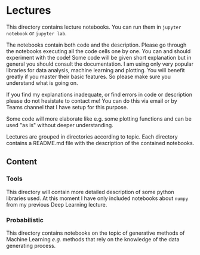 # Lectures

This directory contains lecture notebooks. You can run them in `jupyter notebook` or `jupyter lab`. 

The notebooks contain both code and the description. Please go through the notebooks executing all the code cells one by one. You can and should experiment with the code!
Some code will be given short explanation but in general you should consult the documentation. I  am using only very popular libraries for data analysis, machine learning and plotting. You will benefit greatly if you master their basic features.  So please make sure you understand what is going on. 

If you find my explanations inadequate, or find errors in code or description please do not hesistate to contact me! You can do this via email or by Teams channel that I have setup for this purpose. 

Some code will more elaborate like e.g. some plotting functions and can be used "as is" without deeper understanding. 

Lectures are grouped in directories according to topic. Each directory contains a README.md file with the description of the contained notebooks.


## Content 

### Tools

This directory will contain more detailed description of some python  libraries used. At this moment I have only included  notebooks about `numpy` from my previous Deep Learning lecture. 

### Probabilistic

This directory contains notebooks on  the topic of generative methods of Machine Learning _e.g._ methods that rely on the knowledge of the data generating process.  





